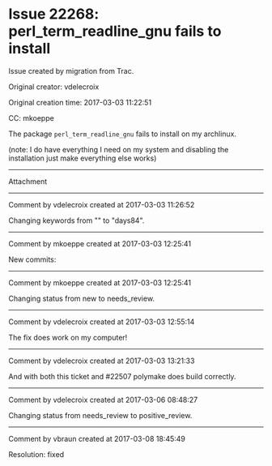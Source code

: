 # Issue 22268: perl_term_readline_gnu fails to install

Issue created by migration from Trac.

Original creator: vdelecroix

Original creation time: 2017-03-03 11:22:51

CC:  mkoeppe

The package `perl_term_readline_gnu` fails to install on my archlinux.

(note: I do have everything I need on my system and disabling the installation just make everything else works)


---

Attachment


---

Comment by vdelecroix created at 2017-03-03 11:26:52

Changing keywords from "" to "days84".


---

Comment by mkoeppe created at 2017-03-03 12:25:41

New commits:


---

Comment by mkoeppe created at 2017-03-03 12:25:41

Changing status from new to needs_review.


---

Comment by vdelecroix created at 2017-03-03 12:55:14

The fix does work on my computer!


---

Comment by vdelecroix created at 2017-03-03 13:21:33

And with both this ticket and #22507 polymake does build correctly.


---

Comment by vdelecroix created at 2017-03-06 08:48:27

Changing status from needs_review to positive_review.


---

Comment by vbraun created at 2017-03-08 18:45:49

Resolution: fixed

